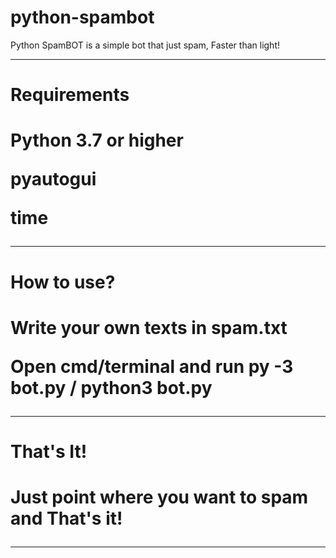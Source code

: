 # python-spambot
Python SpamBOT is a simple bot that just spam, Faster than light!


<hr>
<h1>Requirements<h1>
  <p>Python 3.7 or higher <p>
<p>pyautogui<p>
  <p>time<p>
  
 <hr>
<h1>How to use?<h1>
  <p>Write your own texts in spam.txt<p>
  <p>Open cmd/terminal and run py -3 bot.py / python3 bot.py<p>
  
 <hr>
<h1>That's It!<h1>
  <p>Just point where you want to spam and That's it!<p>
   <hr>
